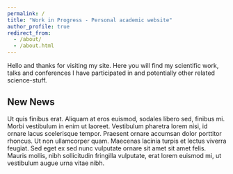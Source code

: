 ```yaml
---
permalink: /
title: "Work in Progress - Personal academic website"
author_profile: true
redirect_from: 
  - /about/
  - /about.html
---
```


Hello and thanks for visiting my site. Here you will find my scientific work, talks and conferences I have participated in and potentially other related science-stuff.

New News
------
Ut quis finibus erat. Aliquam at eros euismod, sodales libero sed, finibus mi. Morbi vestibulum in enim ut laoreet. Vestibulum pharetra lorem nisi, id ornare lacus scelerisque tempor. Praesent ornare accumsan dolor porttitor rhoncus. Ut non ullamcorper quam. Maecenas lacinia turpis et lectus viverra feugiat. Sed eget ex sed nunc vulputate ornare sit amet sit amet felis. Mauris mollis, nibh sollicitudin fringilla vulputate, erat lorem euismod mi, ut vestibulum augue urna vitae nibh.



